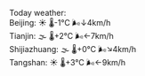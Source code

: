 Today weather:  
Beijing: ☀️   🌡️-1°C 🌬️↓4km/h  
Tianjin: 🌫  🌡️+2°C 🌬️←7km/h  
Shijiazhuang: 🌫  🌡️+0°C 🌬️↘4km/h  
Tangshan: ☀️   🌡️+3°C 🌬️←9km/h  

